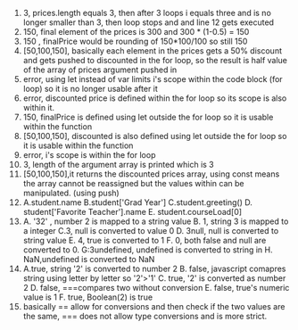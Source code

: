 1. 3, prices.length equals 3, then after 3 loops i equals three and is no longer smaller than 3, then loop stops and and line 12 gets executed 
2. 150, final element of the prices is 300 and 300 * (1-0.5) = 150
3. 150 , finalPrice would be rounding of 150*100/100 so still 150
4. [50,100,150], basically each element in the prices gets a 50% discount and gets pushed to discounted in the for loop, so the result is half value of the array of prices argument pushed in
5. error, using let instead of var limits i's scope within the code block (for loop) so it is no longer usable after it
6. error, discounted price is defined within the for loop so its scope is also within it. 
7. 150, finalPrice is defined using let outside the for loop so it is usable within the function
8. [50,100,150], discounted is also defined using let outside the for loop so it is usable within the function
9. error, i's scope is within the for loop
10. 3, length of the argument array is printed which is 3
11. [50,100,150],it returns the discounted prices array, using const means the array cannot be reassigned but the values within can be manipulated. (using push)
12. A.student.name B.student['Grad Year'] C.student.greeting() D. student['Favorite Teacher'].name E. student.courseLoad[0]
13. A. '32' , number 2 is mapped to a string value B. 1, string 3 is mapped to a integer C.3, null is converted to value 0 D. 3null, null is converted to string value E. 4, true is converted to 1 F. 0, both false and null are  converted to 0.
G:3undefined, undefined is converted to string in H. NaN,undefined is converted to NaN
14. A.true,  string '2' is converted to number 2 B. false, javascript comapres string using letter by letter so '2'>'1' C. true, '2' is converted as number 2 D. false, ===compares two without conversion E. false, true's numeric value is 1 F. true, Boolean(2) is true
15. basically == allow for conversions and then check if the two values are the same, === does not allow type conversions and is more strict. 